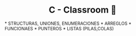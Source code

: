 <h1 align="center"> C - Classroom 📓 </h1>
* STRUCTURAS, UNIONES, ENUMERACIONES
* ARREGLOS
* FUNCIONAES
* PUNTEROS
* LISTAS (PILAS,COLAS)
